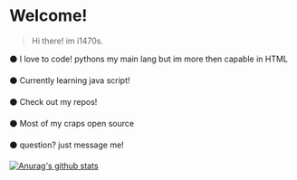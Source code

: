 # Welcome!
> Hi there! im i1470s.

⚫ I love to code! pythons my main lang but im more then capable in HTML

⚫ Currently learning java script!

⚫ Check out my repos!

⚫ Most of my craps open source 

⚫ question? just message me!

[![Anurag's github stats](https://github-readme-stats.vercel.app/api?username=i1470s&theme=dark&show_icons=true)](https://github.com/anuraghazra/github-readme-stats)
